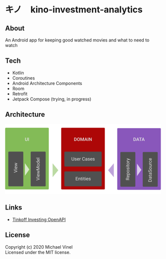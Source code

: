 # キノ　kino-investment-analytics

## About
An Android app for keeping good watched movies and what to need to watch

## Tech
- Kotlin
- Coroutines
- Android Architecture Components
- Room
- Retrofit
- Jetpack Compose (trying, in progress)


## Architecture
<img src="/screenshots/architecture.png?raw=true">


## Links
- [Tinkoff Investing OpenAPI](https://tinkoffcreditsystems.github.io/invest-openapi/)


## License
Copyright (c) 2020 Michael Vinel  
Licensed under the MIT license.
